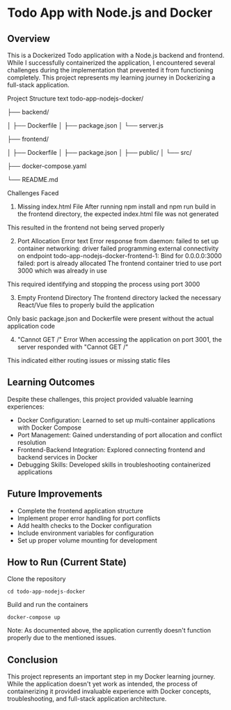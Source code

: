 # Todo App with Node.js and Docker

## Overview
This is a Dockerized Todo application with a Node.js backend and frontend. While I successfully containerized the application, I encountered several challenges during the implementation that prevented it from functioning completely. This project represents my learning journey in Dockerizing a full-stack application.

Project Structure
text
todo-app-nodejs-docker/

├── backend/

│   ├── Dockerfile
│   ├── package.json
│   └── server.js


├── frontend/

│   ├── Dockerfile
│   ├── package.json
│   ├── public/
│   └── src/

├── docker-compose.yaml

└── README.md


Challenges Faced
1. Missing index.html File
After running npm install and npm run build in the frontend directory, the expected index.html file was not generated

This resulted in the frontend not being served properly

2. Port Allocation Error
text
Error response from daemon: failed to set up container networking: 
driver failed programming external connectivity on endpoint 
todo-app-nodejs-docker-frontend-1: Bind for 0.0.0.0:3000 failed: 
port is already allocated
The frontend container tried to use port 3000 which was already in use

This required identifying and stopping the process using port 3000

3. Empty Frontend Directory
The frontend directory lacked the necessary React/Vue files to properly build the application

Only basic package.json and Dockerfile were present without the actual application code

4. "Cannot GET /" Error
When accessing the application on port 3001, the server responded with "Cannot GET /"

This indicated either routing issues or missing static files

## Learning Outcomes
Despite these challenges, this project provided valuable learning experiences:
- Docker Configuration: Learned to set up multi-container applications with Docker Compose
- Port Management: Gained understanding of port allocation and conflict resolution
- Frontend-Backend Integration: Explored connecting frontend and backend services in Docker
- Debugging Skills: Developed skills in troubleshooting containerized applications


## Future Improvements
- Complete the frontend application structure
- Implement proper error handling for port conflicts
- Add health checks to the Docker configuration
- Include environment variables for configuration
- Set up proper volume mounting for development

## How to Run (Current State)
Clone the repository
```git clone https://github.com/ajeetraina/todo-app-nodejs-docker.git
cd todo-app-nodejs-docker
```

Build and run the containers
```
docker-compose up
```

Note: As documented above, the application currently doesn't function properly due to the mentioned issues.

## Conclusion
This project represents an important step in my Docker learning journey. While the application doesn't yet work as intended, the process of containerizing it provided invaluable experience with Docker concepts, troubleshooting, and full-stack application architecture.
